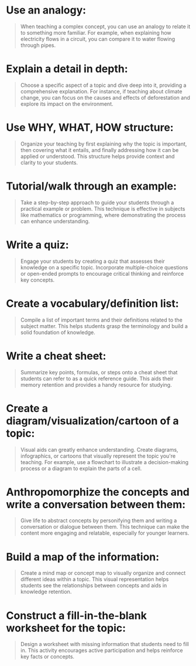 # Use an analogy:
> When teaching a complex concept, you can use an analogy to relate it to something more familiar. For example, when explaining how electricity flows in a circuit, you can compare it to water flowing through pipes.

# Explain a detail in depth:
> Choose a specific aspect of a topic and dive deep into it, providing a comprehensive explanation. For instance, if teaching about climate change, you can focus on the causes and effects of deforestation and explore its impact on the environment.

# Use WHY, WHAT, HOW structure:
> Organize your teaching by first explaining why the topic is important, then covering what it entails, and finally addressing how it can be applied or understood. This structure helps provide context and clarity to your students.

# Tutorial/walk through an example:
> Take a step-by-step approach to guide your students through a practical example or problem. This technique is effective in subjects like mathematics or programming, where demonstrating the process can enhance understanding.

# Write a quiz:
> Engage your students by creating a quiz that assesses their knowledge on a specific topic. Incorporate multiple-choice questions or open-ended prompts to encourage critical thinking and reinforce key concepts.

# Create a vocabulary/definition list:
> Compile a list of important terms and their definitions related to the subject matter. This helps students grasp the terminology and build a solid foundation of knowledge.

# Write a cheat sheet:
> Summarize key points, formulas, or steps onto a cheat sheet that students can refer to as a quick reference guide. This aids their memory retention and provides a handy resource for studying.

# Create a diagram/visualization/cartoon of a topic:
> Visual aids can greatly enhance understanding. Create diagrams, infographics, or cartoons that visually represent the topic you're teaching. For example, use a flowchart to illustrate a decision-making process or a diagram to explain the parts of a cell.

# Anthropomorphize the concepts and write a conversation between them:
> Give life to abstract concepts by personifying them and writing a conversation or dialogue between them. This technique can make the content more engaging and relatable, especially for younger learners.

# Build a map of the information:
> Create a mind map or concept map to visually organize and connect different ideas within a topic. This visual representation helps students see the relationships between concepts and aids in knowledge retention.

# Construct a fill-in-the-blank worksheet for the topic:
> Design a worksheet with missing information that students need to fill in. This activity encourages active participation and helps reinforce key facts or concepts.